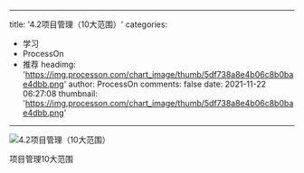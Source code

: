 
---
title: '4.2项目管理（10大范围）'
categories: 
 - 学习
 - ProcessOn
 - 推荐
headimg: 'https://img.processon.com/chart_image/thumb/5df738a8e4b06c8b0bae4dbb.png'
author: ProcessOn
comments: false
date: 2021-11-22 06:27:08
thumbnail: 'https://img.processon.com/chart_image/thumb/5df738a8e4b06c8b0bae4dbb.png'
---

<div>   
<img class="thumb" alt="4.2项目管理（10大范围）" src="https://img.processon.com/chart_image/thumb/5df738a8e4b06c8b0bae4dbb.png" referrerpolicy="no-referrer">
<p>项目管理10大范围</p>  
</div>
            